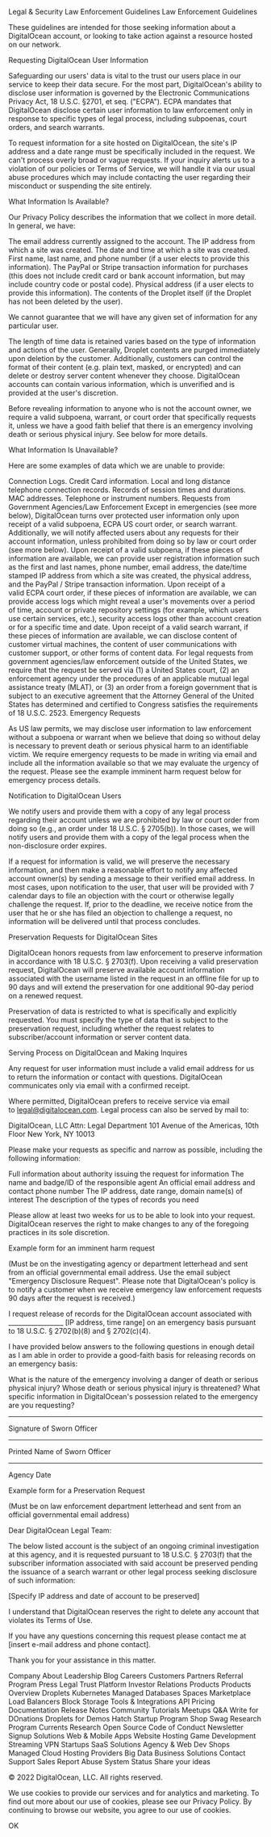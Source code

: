 Legal & Security
Law Enforcement Guidelines
Law Enforcement Guidelines

These guidelines are intended for those seeking information about a DigitalOcean account, or looking to take action against a resource hosted on our network.

Requesting DigitalOcean User Information

Safeguarding our users' data is vital to the trust our users place in our service to keep their data secure. For the most part, DigitalOcean's ability to disclose user information is governed by the Electronic Communications Privacy Act, 18 U.S.C. §2701, et seq. ("ECPA"). ECPA mandates that DigitalOcean disclose certain user information to law enforcement only in response to specific types of legal process, including subpoenas, court orders, and search warrants.

To request information for a site hosted on DigitalOcean, the site's IP address and a date range must be specifically included in the request. We can't process overly broad or vague requests. If your inquiry alerts us to a violation of our policies or Terms of Service, we will handle it via our usual abuse procedures which may include contacting the user regarding their misconduct or suspending the site entirely.

What Information Is Available?

Our Privacy Policy describes the information that we collect in more detail. In general, we have:

The email address currently assigned to the account.
The IP address from which a site was created.
The date and time at which a site was created.
First name, last name, and phone number (if a user elects to provide this information).
The PayPal or Stripe transaction information for purchases (this does not include credit card or bank account information, but may include country code or postal code).
Physical address (if a user elects to provide this information).
The contents of the Droplet itself (if the Droplet has not been deleted by the user).

We cannot guarantee that we will have any given set of information for any particular user.

The length of time data is retained varies based on the type of information and actions of the user. Generally, Droplet contents are purged immediately upon deletion by the customer. Additionally, customers can control the format of their content (e.g. plain text, masked, or encrypted) and can delete or destroy server content whenever they choose. DigitalOcean accounts can contain various information, which is unverified and is provided at the user's discretion.

Before revealing information to anyone who is not the account owner, we require a valid subpoena, warrant, or court order that specifically requests it, unless we have a good faith belief that there is an emergency involving death or serious physical injury. See below for more details.

What Information Is Unavailable?

Here are some examples of data which we are unable to provide:

Connection Logs.
Credit Card information.
Local and long distance telephone connection records.
Records of session times and durations.
MAC addresses.
Telephone or instrument numbers.
Requests from Government Agencies/Law Enforcement
Except in emergencies (see more below), DigitalOcean turns over protected user information only upon receipt of a valid subpoena, ECPA US court order, or search warrant. Additionally, we will notify affected users about any requests for their account information, unless prohibited from doing so by law or court order (see more below).
Upon receipt of a valid subpoena, if these pieces of information are available, we can provide user registration information such as the first and last names, phone number, email address, the date/time stamped IP address from which a site was created, the physical address, and the PayPal / Stripe transaction information.
Upon receipt of a valid ECPA court order, if these pieces of information are available, we can provide access logs which might reveal a user's movements over a period of time, account or private repository settings (for example, which users use certain services, etc.), security access logs other than account creation or for a specific time and date.
Upon receipt of a valid search warrant, if these pieces of information are available, we can disclose content of customer virtual machines, the content of user communications with customer support, or other forms of content data.
For legal requests from government agencies/law enforcement outside of the United States, we require that the request be served via (1) a United States court, (2) an enforcement agency under the procedures of an applicable mutual legal assistance treaty (MLAT), or (3) an order from a foreign government that is subject to an executive agreement that the Attorney General of the United States has determined and certified to Congress satisfies the requirements of 18 U.S.C. 2523.
Emergency Requests

As US law permits, we may disclose user information to law enforcement without a subpoena or warrant when we believe that doing so without delay is necessary to prevent death or serious physical harm to an identifiable victim. We require emergency requests to be made in writing via email and include all the information available so that we may evaluate the urgency of the request. Please see the example imminent harm request below for emergency process details.

Notification to DigitalOcean Users

We notify users and provide them with a copy of any legal process regarding their account unless we are prohibited by law or court order from doing so (e.g., an order under 18 U.S.C. § 2705(b)). In those cases, we will notify users and provide them with a copy of the legal process when the non-disclosure order expires.

If a request for information is valid, we will preserve the necessary information, and then make a reasonable effort to notify any affected account owner(s) by sending a message to their verified email address. In most cases, upon notification to the user, that user will be provided with 7 calendar days to file an objection with the court or otherwise legally challenge the request. If, prior to the deadline, we receive notice from the user that he or she has filed an objection to challenge a request, no information will be delivered until that process concludes.

Preservation Requests for DigitalOcean Sites

DigitalOcean honors requests from law enforcement to preserve information in accordance with 18 U.S.C. § 2703(f). Upon receiving a valid preservation request, DigitalOcean will preserve available account information associated with the username listed in the request in an offline file for up to 90 days and will extend the preservation for one additional 90-day period on a renewed request.

Preservation of data is restricted to what is specifically and explicitly requested. You must specify the type of data that is subject to the preservation request, including whether the request relates to subscriber/account information or server content data.

Serving Process on DigitalOcean and Making Inquires

Any request for user information must include a valid email address for us to return the information or contact with questions. DigitalOcean communicates only via email with a confirmed receipt.

Where permitted, DigitalOcean prefers to receive service via email to legal@digitalocean.com. Legal process can also be served by mail to:

DigitalOcean, LLC
Attn: Legal Department
101 Avenue of the Americas, 10th Floor
New York, NY 10013

Please make your requests as specific and narrow as possible, including the following information:

Full information about authority issuing the request for information
The name and badge/ID of the responsible agent
An official email address and contact phone number
The IP address, date range, domain name(s) of interest
The description of the types of records you need

Please allow at least two weeks for us to be able to look into your request. DigitalOcean reserves the right to make changes to any of the foregoing practices in its sole discretion.

Example form for an imminent harm request

(Must be on the investigating agency or department letterhead and sent from an official governmental email address. Use the email subject "Emergency Disclosure Request". Please note that DigitalOcean's policy is to notify a customer when we receive emergency law enforcement requests 90 days after the request is received.)

I request release of records for the DigitalOcean account associated with _________________ [IP address, time range] on an emergency basis pursuant to 18 U.S.C. § 2702(b)(8) and § 2702(c)(4).

I have provided below answers to the following questions in enough detail as I am able in order to provide a good-faith basis for releasing records on an emergency basis:

What is the nature of the emergency involving a danger of death or serious physical injury?
Whose death or serious physical injury is threatened?
What specific information in DigitalOcean's possession related to the emergency are you requesting?

_________________
Signature of Sworn Officer
_________________
Printed Name of Sworn Officer
_________________
Agency Date

Example form for a Preservation Request

(Must be on law enforcement department letterhead and sent from an official governmental email address)

Dear DigitalOcean Legal Team:

The below listed account is the subject of an ongoing criminal investigation at this agency, and it is requested pursuant to 18 U.S.C. § 2703(f) that the subscriber information associated with said account be preserved pending the issuance of a search warrant or other legal process seeking disclosure of such information:

[Specify IP address and date of account to be preserved]

I understand that DigitalOcean reserves the right to delete any account that violates its Terms of Use.

If you have any questions concerning this request please contact me at [insert e-mail address and phone contact].

Thank you for your assistance in this matter.

Company
About
Leadership
Blog
Careers
Customers
Partners
Referral Program
Press
Legal
Trust Platform
Investor Relations
Products
Products Overview
Droplets
Kubernetes
Managed Databases
Spaces
Marketplace
Load Balancers
Block Storage
Tools & Integrations
API
Pricing
Documentation
Release Notes
Community
Tutorials
Meetups
Q&A
Write for DOnations
Droplets for Demos
Hatch Startup Program
Shop Swag
Research Program
Currents Research
Open Source
Code of Conduct
Newsletter Signup
Solutions
Web & Mobile Apps
Website Hosting
Game Development
Streaming
VPN
Startups
SaaS Solutions
Agency & Web Dev Shops
Managed Cloud Hosting Providers
Big Data
Business Solutions
Contact
Support
Sales
Report Abuse
System Status
Share your ideas

© 2022 DigitalOcean, LLC. All rights reserved.

We use cookies to provide our services and for analytics and marketing. To find out more about our use of cookies, please see our Privacy Policy. By continuing to browse our website, you agree to our use of cookies.

OK